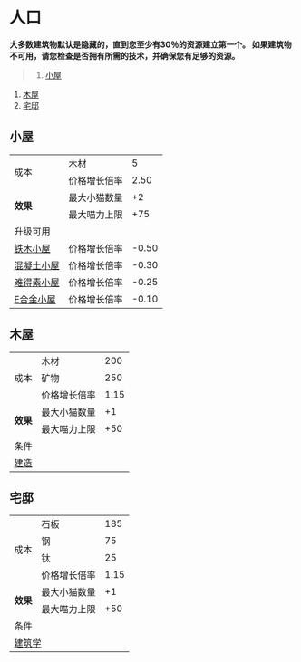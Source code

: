 # 人口
**大多数建筑物默认是隐藏的，直到您至少有30％的资源建立第一个。 如果建筑物不可用，请您检查是否拥有所需的技术，并确保您有足够的资源。**

>1. [小屋](#小屋 "小屋")
1. [木屋](#木屋 "木屋")
1. [宅邸](#宅邸 "宅邸")


## 小屋
<table class="wikitable">
	<tbody>
		<tr>
			<td rowspan="2" class="em">
				<span >
							成本
				</span>
			</td>
			<td >
				<span >
							木材
				</span>
			</td>
			<td >
				<span >
							5
				</span>
			</td>
		</tr>
		<tr>
			<td >
						价格增长倍率
			</td>
			<td >
						2.50
			</td>
		</tr>
		<tr>
			<td rowspan="2">
				<strong>
							效果
				</strong>
			</td>
			<td >
						最大小猫数量
			</td>
			<td >
						+2
			</td>
		</tr>
		<tr>
			<td >
						最大喵力上限
			</td>
			<td >
						+75
			</td>
		</tr>
		<tr>
			<td colspan="3" class="em">
						升级可用
			</td>
		</tr>
		<tr>
			<td>
				<a href="?file=001-猫咪百科/04-作坊/01-升级#铁木小屋">
							铁木小屋
				</a>
			</td>
			<td >
						价格增长倍率
			</td>
			<td >
						-0.50
			</td>
		</tr>
		<tr>
			<td>
				<a href="?file=001-猫咪百科/04-作坊/01-升级#混凝土小屋">
							混凝土小屋
				</a>
			</td>
			<td >
						价格增长倍率
			</td>
			<td >
						-0.30
			</td>
		</tr>
		<tr>
			<td>
				<a href="?file=001-猫咪百科/04-作坊/01-升级#难得素小屋">
							难得素小屋
				</a>
			</td>
			<td >
						价格增长倍率
			</td>
			<td >
						-0.25
			</td>
		</tr>
		<tr>
			<td>
				<a href="?file=001-猫咪百科/04-作坊/01-升级#E合金小屋">
							E合金小屋
				</a>
			</td>
			<td >
						价格增长倍率
			</td>
			<td >
						-0.10
			</td>
		</tr>
	</tbody>
</table>

## 木屋
<table class="wikitable">
	<tbody>
		<tr>
			<td rowspan="3" class="em">
				<span >
							成本
				</span>
			</td>
			<td >
				<span >
							木材
				</span>
			</td>
			<td >
				<span >
							200
				</span>
			</td>
		</tr>
		<tr>
			<td >
						矿物
			</td>
			<td >
						250
			</td>
		</tr>
		<tr>
			<td >
						价格增长倍率
			</td>
			<td >
						1.15
			</td>
		</tr>
		<tr>
			<td rowspan="2">
				<strong>
							效果
				</strong>
			</td>
			<td >
						最大小猫数量
			</td>
			<td >
						+1
			</td>
		</tr>
		<tr>
			<td >
						最大喵力上限
			</td>
			<td >
						+50
			</td>
		</tr>
		<tr>
			<td colspan="3" class="em">
						条件
			</td>
		</tr>
		<tr>
			<td colspan="3">
				<a href="?file=001-猫咪百科/03-科技/01-科技#建造">
							建造
				</a>
			</td>
		</tr>
	</tbody>
</table>

## 宅邸
<table class="wikitable">
	<tbody>
		<tr>
			<td rowspan="4" class="em">
				<span >
							成本
				</span>
			</td>
			<td >
				<span >
							石板
				</span>
			</td>
			<td >
				<span >
							185
				</span>
			</td>
		</tr>
		<tr>
			<td >
						钢
			</td>
			<td >
						75
			</td>
		</tr>
		<tr>
			<td >
						钛
			</td>
			<td >
						25
			</td>
		</tr>
		<tr>
			<td >
						价格增长倍率
			</td>
			<td >
						1.15
			</td>
		</tr>
		<tr>
			<td rowspan="2">
				<strong>
							效果
				</strong>
			</td>
			<td >
						最大小猫数量
			</td>
			<td >
						+1
			</td>
		</tr>
		<tr>
			<td >
						最大喵力上限
			</td>
			<td >
						+50
			</td>
		</tr>
		<tr>
			<td colspan="3" class="em">
						条件
			</td>
		</tr>
		<tr>
			<td colspan="3">
				<a href="?file=001-猫咪百科/03-科技/01-科技#建筑学">
							建筑学
				</a>
			</td>
		</tr>
	</tbody>
</table>
